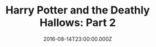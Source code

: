 ---
title: "Harry Potter and the Deathly Hallows: Part 2"
year: 2011
date: 2016-08-14T23:00:00.000Z
permalink: /almanac/movies/2016-08-15-harry-potter-and-the-deathly-hallows-part-2/index.html
rating: 3
tmdbid: 12445
---
